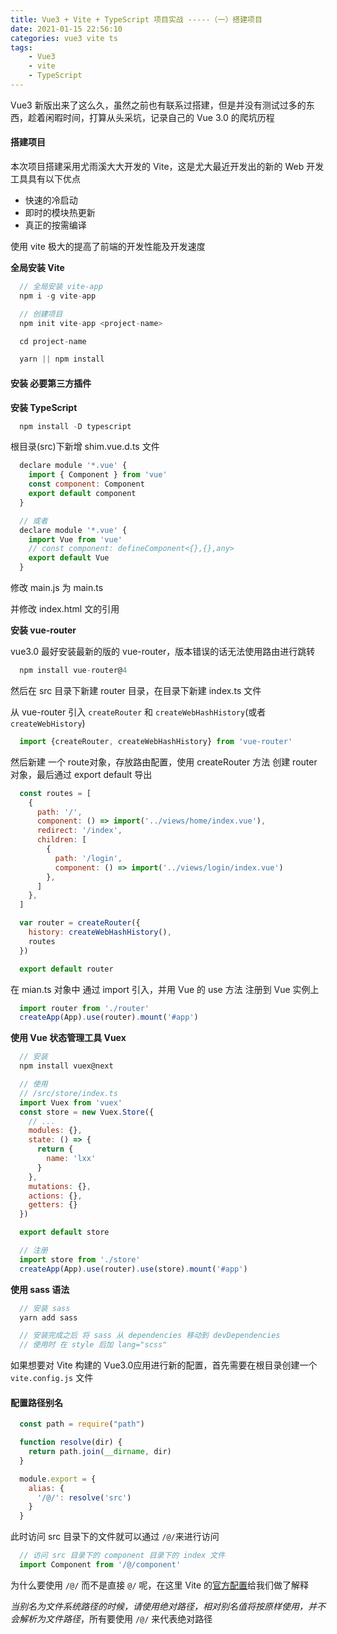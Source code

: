 ```yaml
---
title: Vue3 + Vite + TypeScript 项目实战 -----（一）搭建项目
date: 2021-01-15 22:56:10
categories: vue3 vite ts
tags:
    - Vue3
    - vite
    - TypeScript
---
```


Vue3 新版出来了这么久，虽然之前也有联系过搭建，但是并没有测试过多的东西，趁着闲暇时间，打算从头采坑，记录自己的 Vue 3.0 的爬坑历程

#### 搭建项目

  本次项目搭建采用尤雨溪大大开发的 Vite，这是尤大最近开发出的新的 Web 开发工具具有以下优点

  * 快速的冷启动
  * 即时的模块热更新
  * 真正的按需编译

  使用 vite 极大的提高了前端的开发性能及开发速度

  **全局安装 Vite**
  ~~~js
    // 全局安装 vite-app
    npm i -g vite-app

    // 创建项目
    npm init vite-app <project-name>

    cd project-name

    yarn || npm install
  ~~~

#### 安装 必要第三方插件

  **安装 TypeScript**

  ~~~js
    npm install -D typescript
  ~~~

  根目录(src)下新增 shim.vue.d.ts 文件

  ~~~js
    declare module '*.vue' {
      import { Component } from 'vue'
      const component: Component
      export default component
    }

    // 或者
    declare module '*.vue' {
      import Vue from 'vue'
      // const component: defineComponent<{},{},any>
      export default Vue
    }
  ~~~

  修改 main.js 为 main.ts

  并修改 index.html 文的引用

  **安装 vue-router**

  vue3.0 最好安装最新的版的 vue-router，版本错误的话无法使用路由进行跳转

  ~~~js
    npm install vue-router@4
  ~~~

  然后在 src 目录下新建 router 目录，在目录下新建 index.ts 文件

  从 vue-router 引入 `createRouter` 和 `createWebHashHistory`(或者`createWebHistory`)
  ~~~js
    import {createRouter, createWebHashHistory} from 'vue-router'
  ~~~

  然后新建 一个 route对象，存放路由配置，使用 createRouter 方法 创建 router 对象，最后通过 export default 导出

  ~~~js
    const routes = [
      {
        path: '/',
        component: () => import('../views/home/index.vue'),
        redirect: '/index',
        children: [
          {
            path: '/login',
            component: () => import('../views/login/index.vue')
          },
        ]
      },
    ]

    var router = createRouter({
      history: createWebHashHistory(),
      routes
    })

    export default router
  ~~~

  在 mian.ts 对象中 通过 import 引入，并用 Vue 的 use 方法 注册到 Vue 实例上

  ~~~js
    import router from './router'
    createApp(App).use(router).mount('#app')
  ~~~

  **使用 Vue 状态管理工具 Vuex**

  ~~~js
    // 安装
    npm install vuex@next

    // 使用
    // /src/store/index.ts
    import Vuex from 'vuex'
    const store = new Vuex.Store({
      // ...
      modules: {},
      state: () => {
        return {
          name: 'lxx'
        }
      },
      mutations: {},
      actions: {},
      getters: {}
    })

    export default store

    // 注册
    import store from './store'
    createApp(App).use(router).use(store).mount('#app')
  ~~~

  **使用 sass 语法**

  ~~~js
    // 安装 sass
    yarn add sass

    // 安装完成之后 将 sass 从 dependencies 移动到 devDependencies
    // 使用时 在 style 后加 lang="scss"
  ~~~

如果想要对 Vite 构建的 Vue3.0应用进行新的配置，首先需要在根目录创建一个 `vite.config.js` 文件
#### 配置路径别名

~~~js
  const path = require("path")

  function resolve(dir) {
    return path.join(__dirname, dir)
  }

  module.export = {
    alias: {
      '/@/': resolve('src')
    }
  }
~~~

此时访问 src 目录下的文件就可以通过 `/@/`来进行访问

~~~js
  // 访问 src 目录下的 component 目录下的 index 文件
  import Component from '/@/component'
~~~

为什么要使用 `/@/` 而不是直接 `@/` 呢，在这里 Vite 的[官方配置](https://vitejs.dev/config/#alias)给我们做了解释

_当别名为文件系统路径的时候，请使用绝对路径，相对别名值将按原样使用，并不会解析为文件路径_，所有要使用 `/@/` 来代表绝对路径


